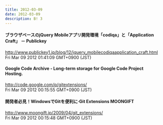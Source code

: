 ```yaml
---
title: 2012-03-09
date: 2012-03-09
description: B! 3
---
```


#### ブラウザベースのjQuery Mobileアプリ開発環境「codiqa」と「Application Craft」 － Publickey
http://www.publickey1.jp/blog/12/jquery_mobilecodiqaapplication_craft.html<br>
Fri Mar 09 2012 01:41:09 GMT+0900 (JST)<br>


#### Google Code Archive - Long-term storage for Google Code Project Hosting.
http://code.google.com/p/gitextensions/<br>
Fri Mar 09 2012 00:15:55 GMT+0900 (JST)<br>


#### 開発者必見！WindowsでGitを便利に·Git Extensions MOONGIFT
http://www.moongift.jp/2009/04/git_extensions/<br>
Fri Mar 09 2012 00:15:48 GMT+0900 (JST)<br>


